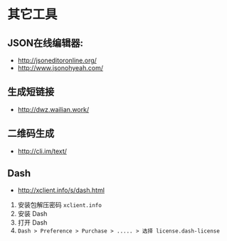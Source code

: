 # 其它工具

## JSON在线编辑器:

* <http://jsoneditoronline.org/>
* <http://www.jsonohyeah.com/>

## 生成短链接

* <http://dwz.wailian.work/>

## 二维码生成

* <http://cli.im/text/>

## Dash

* <http://xclient.info/s/dash.html>

1. 安装包解压密码 `xclient.info`
2. 安装 Dash
3. 打开 Dash
4. `Dash > Preference > Purchase > ..... > 选择 license.dash-license`
